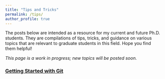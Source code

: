 ```yaml
---
title: "Tips and Tricks"
permalink: /tips/
author_profile: true
---
```


The posts below are intended as a resource for my current and future Ph.D. students.  They are compilations of tips, tricks, and guidance on various topics that are relevant to graduate students in this field.  Hope you find them helpful!

*This page is a work in progress; new topics will be posted soon.*

### [Getting Started with Git](/tips/git/)

